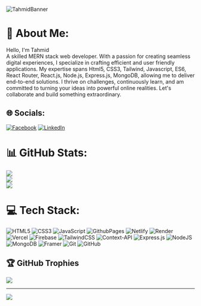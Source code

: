 

![TahmidBanner](https://github.com/user-attachments/assets/6e179cee-cf05-4575-8a4c-444771870e92)





# 💫 About Me:
Hello, I'm Tahmid<br>A skilled MERN stack web developer. With a passion for creating seamless digital experiences, I specialize in crafting efficient and user friendly applications. My expertise spans Html5, CSS3, Tailwind, Javascript, ES6, React Router, React.js, Node.js, Express.js, MongoDB, allowing me to deliver end-to-end solutions. I thrive on challenges, continuously learn, and am committed to turning your ideas into powerful online realities. Let's collaborate and build something extraordinary.


## 🌐 Socials:
[![Facebook](https://img.shields.io/badge/Facebook-%231877F2.svg?logo=Facebook&logoColor=white)](https://facebook.com/TahmidAlamJG) 
[![LinkedIn](https://img.shields.io/badge/LinkedIn-%230077B5.svg?logo=linkedin&logoColor=white)](https://linkedin.com/in/tahmidalamjg) 

# 📊 GitHub Stats:
![](https://github-readme-stats.vercel.app/api?username=tahmid122&theme=dark&hide_border=false&include_all_commits=false&count_private=false)<br/>
![](https://github-readme-streak-stats.herokuapp.com/?user=tahmid122&theme=dark&hide_border=false)<br/>
![](https://github-readme-stats.vercel.app/api/top-langs/?username=tahmid122&theme=dark&hide_border=false&include_all_commits=false&count_private=false&layout=compact)


# 💻 Tech Stack:
![HTML5](https://img.shields.io/badge/html5-%23E34F26.svg?style=for-the-badge&logo=html5&logoColor=white) ![CSS3](https://img.shields.io/badge/css3-%231572B6.svg?style=for-the-badge&logo=css3&logoColor=white) ![JavaScript](https://img.shields.io/badge/javascript-%23323330.svg?style=for-the-badge&logo=javascript&logoColor=%23F7DF1E) ![GithubPages](https://img.shields.io/badge/github%20pages-121013?style=for-the-badge&logo=github&logoColor=white) ![Netlify](https://img.shields.io/badge/netlify-%23000000.svg?style=for-the-badge&logo=netlify&logoColor=#00C7B7) ![Render](https://img.shields.io/badge/Render-%46E3B7.svg?style=for-the-badge&logo=render&logoColor=white) ![Vercel](https://img.shields.io/badge/vercel-%23000000.svg?style=for-the-badge&logo=vercel&logoColor=white) ![Firebase](https://img.shields.io/badge/firebase-%23039BE5.svg?style=for-the-badge&logo=firebase) ![TailwindCSS](https://img.shields.io/badge/tailwindcss-%2338B2AC.svg?style=for-the-badge&logo=tailwind-css&logoColor=white) ![Context-API](https://img.shields.io/badge/Context--Api-000000?style=for-the-badge&logo=react) ![Express.js](https://img.shields.io/badge/express.js-%23404d59.svg?style=for-the-badge&logo=express&logoColor=%2361DAFB) ![NodeJS](https://img.shields.io/badge/node.js-6DA55F?style=for-the-badge&logo=node.js&logoColor=white) ![MongoDB](https://img.shields.io/badge/MongoDB-%234ea94b.svg?style=for-the-badge&logo=mongodb&logoColor=white) ![Framer](https://img.shields.io/badge/Framer-black?style=for-the-badge&logo=framer&logoColor=blue) ![Git](https://img.shields.io/badge/git-%23F05033.svg?style=for-the-badge&logo=git&logoColor=white) ![GitHub](https://img.shields.io/badge/github-%23121011.svg?style=for-the-badge&logo=github&logoColor=white)


## 🏆 GitHub Trophies
![](https://github-profile-trophy.vercel.app/?username=tahmid122&theme=radical&no-frame=false&no-bg=true&margin-w=4)

---
[![](https://visitcount.itsvg.in/api?id=tahmid122&icon=0&color=0)](https://visitcount.itsvg.in)

<!-- Proudly created with GPRM ( https://gprm.itsvg.in ) -->

